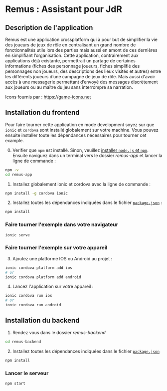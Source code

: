 # Remus : Assistant pour JdR

## Description de l'application

Remus est une application crossplatform qui à pour but de simplifier la vie des joueurs de jeux de rôle en centralisant un grand nombre de fonctionnalités utile lors des parties mais aussi en amont de ces dernières en simplifiant l’organisation. Cette application, contrairement aux applications déjà existante, permettrait un partage de certaines informations (fiches des personnage joueurs, fiches simplifié des personnages non joueurs, des descriptions des lieux visités et autres) entre les différents joueurs d’une campagne de jeux de rôle. Mais aussi d'avoir accès à une messagerie permettant d’envoyé des messages discrètement aux joueurs ou au maître du jeu sans interrompre sa narration.

Icons fournis par : https://game-icons.net



## Installation du frontend

Pour faire tourner cette application en mode development soyez sur que `ionic` et `cordova` sont installé globalement sur votre machine. Vous pouvez ensuite installer toute les dépendances nécessaires pour tourner cet example.

0. Verifier que `npm` est installé. Sinon, veuillez [installer `node.js` et `npm`](https://nodejs.org/en/download/package-manager/). Ensuite naviguez dans un terminal vers le dossier *remus-app* et lancer la ligne de commande :
```bash
npm -v
cd remus-app
```

1. Installez globalement ionic et cordova avec la ligne de commande :
```bash
npm install -g cordova ionic
```

2. Installez toutes les dépendances indiquées dans le fichier [`package.json`](/package.json) :
```bash
npm install
```

### Faire tourner l'exemple dans votre navigateur
```bash
ionic serve
```

### Faire tourner l'exemple sur votre appareil

3. Ajoutez une platforme IOS ou Android au projet :
```bash
ionic cordova platform add ios 
# or 
ionic cordova platform add android
```

4. Lancez l'application sur votre appareil :
```bash
ionic cordova run ios
# or
ionic cordova run android
```

## Installation du backend

1. Rendez vous dans le dossier *remus-backend*
```bash
cd remus-backend
```

2. Installez toutes les dépendances indiquées dans le fichier [`package.json`](/package.json)
```bash
npm install
```

### Lancer le serveur
```bash
npm start
```
